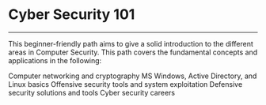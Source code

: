 # Cyber Security 101

---

This beginner-friendly path aims to give a solid introduction to the different areas in Computer Security. This path covers the fundamental concepts and applications in the following:

Computer networking and cryptography
MS Windows, Active Directory, and Linux basics
Offensive security tools and system exploitation
Defensive security solutions and tools
Cyber security careers
